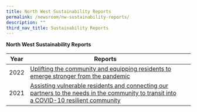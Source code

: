 ```yaml
---
title: North West Sustainability Reports
permalink: /newsroom/nw-sustainability-reports/
description: ""
third_nav_title: Sustainability Reports
---
```

**North West Sustainability Reports**

| Year | Reports |   |
| --- | --- | --- |
|2022 | [Uplifting the community and equipping residents to emerge stronger from the pandemic](/files/north%20west%20sustainability%20report%20fy2022.pdf) |
|2021 | [Assisting vulnerable residents and connecting our partners to the needs in the community to transit into a COVID-10 resilient community](/files/PA%20NWCDC%20Sustainability%20Report%202021.pdf) |